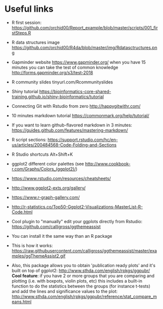 # Useful links

- R first session: https://github.com/orchid00/Report_example/blob/master/scripts/001_firstSteps.R

- R data structures image https://github.com/orchid00/R4da/blob/master/img/Rdatasctructures.png

- Gapminder website https://www.gapminder.org/ when you have 15 minutes you can take the test of common knowledge http://forms.gapminder.org/s3/test-2018

- R community slides tinyurl.com/Rcommunityslides

- Shiny tutorial https://bioinformatics-core-shared-training.github.io/shiny-bioinformatics/tutorial

- Connecting Git with Rstudio from zero http://happygitwithr.com/

- 10 minutes markdown tutorial https://commonmark.org/help/tutorial/

- If you want to learn github-flavored markdown in 3 minutes: https://guides.github.com/features/mastering-markdown/

- R script sections: https://support.rstudio.com/hc/en-us/articles/200484568-Code-Folding-and-Sections

- R Studio shortcuts   Alt+Shift+K

- ggplot2 different color palettes (see http://www.cookbook-r.com/Graphs/Colors_(ggplot2)/)

- https://www.rstudio.com/resources/cheatsheets/

- http://www.ggplot2-exts.org/gallery/

- https://www.r-graph-gallery.com/

- http://r-statistics.co/Top50-Ggplot2-Visualizations-MasterList-R-Code.html

- Cool plugin to "manually" edit your ggplots directly from Rstudio: https://github.com/calligross/ggthemeassist

-   You can install it the same way than an R package
-   This is how it works: https://raw.githubusercontent.com/calligross/ggthemeassist/master/examples/ggThemeAssist2.gif

- Also, this package allows you to obtain 'publication ready plots' and it's built on top of ggplot2: http://www.sthda.com/english/rpkgs/ggpubr/ **Cool feature**: if you have 2 or more groups that you are comparing and plotting (i.e. with boxpots, violin plots, etc) this includes a built-in function to do the statistics between the groups (for instance t-tests) and add the lines and significance values to the plot: http://www.sthda.com/english/rpkgs/ggpubr/reference/stat_compare_means.html
